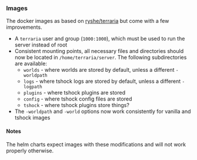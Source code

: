 ### Images

The docker images as based on [ryshe/terraria](https://github.com/ryansheehan/terraria) but come 
with a few improvements.
- A `terraria` user and group (`1000:1000`), which must be used to run the server instead of root
- Consistent mounting points, all necessary files and directories should now be located in 
  `/home/terraria/server`. The following subdirectories are available:
  - `worlds` - where worlds are stored by default, unless a different `-worldpath`
  - `logs` - where tshock logs are stored by default, unless a different `-logpath`
  - `plugins` - where tshock plugins are stored
  - `config` - where tshock config files are stored
  - `tshock` - where tshock plugins store things?
- The `-worldpath` and `-world` options now work consistently for vanilla and tshock images

#### Notes

The helm charts expect images with these modifications and will not work properly otherwise. 